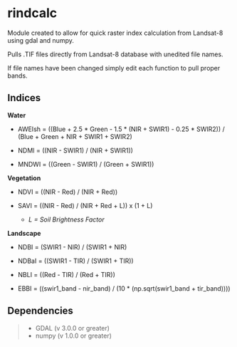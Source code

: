 # rindcalc
Module created to allow for quick raster index calculation from Landsat-8 using gdal and numpy.   


Pulls .TIF files directly from Landsat-8 database with unedited file names. 

If file names have been changed simply edit each function to pull proper bands.


## Indices

**Water**
- AWEIsh = ((Blue + 2.5 * Green - 1.5 * (NIR + SWIR1) - 0.25 * SWIR2)) / (Blue + Green + NIR + SWIR1 + SWIR2)

- NDMI = ((NIR - SWIR1) / (NIR + SWIR1))

- MNDWI = ((Green - SWIR1) / (Green + SWIR1))

**Vegetation**
- NDVI = ((NIR - Red) / (NIR + Red))
    
- SAVI = ((NIR - Red) / (NIR + Red + L)) x (1 + L) 
    - *L = Soil Brightness Factor*

**Landscape**
- NDBI = (SWIR1 - NIR) / (SWIR1 + NIR)

- NDBaI = ((SWIR1 - TIR) / (SWIR1 + TIR))

- NBLI = ((Red - TIR) / (Red + TIR))

- EBBI = ((swir1_band - nir_band) / (10 * (np.sqrt(swir1_band + tir_band))))


## Dependencies
> * GDAL (v 3.0.0 or greater)
> * numpy (v 1.0.0 or greater)